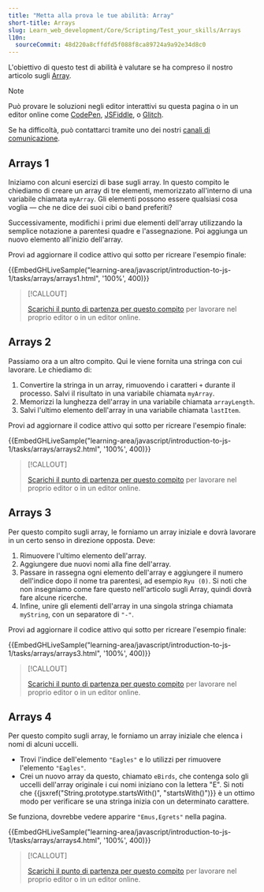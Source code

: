 ```yaml
---
title: "Metta alla prova le tue abilità: Array"
short-title: Arrays
slug: Learn_web_development/Core/Scripting/Test_your_skills/Arrays
l10n:
  sourceCommit: 48d220a8cffdfd5f088f8ca89724a9a92e34d8c0
---
```


L'obiettivo di questo test di abilità è valutare se ha compreso il nostro articolo sugli [Array](/it/docs/Learn_web_development/Core/Scripting/Arrays).

> [!NOTE]
> Può provare le soluzioni negli editor interattivi su questa pagina o in un editor online come [CodePen](https://codepen.io/), [JSFiddle](https://jsfiddle.net/), o [Glitch](https://glitch.com/).
>
> Se ha difficoltà, può contattarci tramite uno dei nostri [canali di comunicazione](/it/docs/MDN/Community/Communication_channels).

## Arrays 1

Iniziamo con alcuni esercizi di base sugli array. In questo compito le chiediamo di creare un array di tre elementi, memorizzato all'interno di una variabile chiamata `myArray`. Gli elementi possono essere qualsiasi cosa voglia — che ne dice dei suoi cibi o band preferiti?

Successivamente, modifichi i primi due elementi dell'array utilizzando la semplice notazione a parentesi quadre e l'assegnazione. Poi aggiunga un nuovo elemento all'inizio dell'array.

Provi ad aggiornare il codice attivo qui sotto per ricreare l'esempio finale:

{{EmbedGHLiveSample("learning-area/javascript/introduction-to-js-1/tasks/arrays/arrays1.html", '100%', 400)}}

> [!CALLOUT]
>
> [Scarichi il punto di partenza per questo compito](https://github.com/mdn/learning-area/blob/main/javascript/introduction-to-js-1/tasks/arrays/arrays1-download.html) per lavorare nel proprio editor o in un editor online.

## Arrays 2

Passiamo ora a un altro compito. Qui le viene fornita una stringa con cui lavorare. Le chiediamo di:

1. Convertire la stringa in un array, rimuovendo i caratteri `+` durante il processo. Salvi il risultato in una variabile chiamata `myArray`.
2. Memorizzi la lunghezza dell'array in una variabile chiamata `arrayLength`.
3. Salvi l'ultimo elemento dell'array in una variabile chiamata `lastItem`.

Provi ad aggiornare il codice attivo qui sotto per ricreare l'esempio finale:

{{EmbedGHLiveSample("learning-area/javascript/introduction-to-js-1/tasks/arrays/arrays2.html", '100%', 400)}}

> [!CALLOUT]
>
> [Scarichi il punto di partenza per questo compito](https://github.com/mdn/learning-area/blob/main/javascript/introduction-to-js-1/tasks/arrays/arrays2-download.html) per lavorare nel proprio editor o in un editor online.

## Arrays 3

Per questo compito sugli array, le forniamo un array iniziale e dovrà lavorare in un certo senso in direzione opposta. Deve:

1. Rimuovere l'ultimo elemento dell'array.
2. Aggiungere due nuovi nomi alla fine dell'array.
3. Passare in rassegna ogni elemento dell'array e aggiungere il numero dell'indice dopo il nome tra parentesi, ad esempio `Ryu (0)`. Si noti che non insegniamo come fare questo nell'articolo sugli Array, quindi dovrà fare alcune ricerche.
4. Infine, unire gli elementi dell'array in una singola stringa chiamata `myString`, con un separatore di `"-"`.

Provi ad aggiornare il codice attivo qui sotto per ricreare l'esempio finale:

{{EmbedGHLiveSample("learning-area/javascript/introduction-to-js-1/tasks/arrays/arrays3.html", '100%', 400)}}

> [!CALLOUT]
>
> [Scarichi il punto di partenza per questo compito](https://github.com/mdn/learning-area/blob/main/javascript/introduction-to-js-1/tasks/arrays/arrays3-download.html) per lavorare nel proprio editor o in un editor online.

## Arrays 4

Per questo compito sugli array, le forniamo un array iniziale che elenca i nomi di alcuni uccelli.

- Trovi l'indice dell'elemento `"Eagles"` e lo utilizzi per rimuovere l'elemento `"Eagles"`.
- Crei un nuovo array da questo, chiamato `eBirds`, che contenga solo gli uccelli dell'array originale i cui nomi iniziano con la lettera "E". Si noti che {{jsxref("String.prototype.startsWith()", "startsWith()")}} è un ottimo modo per verificare se una stringa inizia con un determinato carattere.

Se funziona, dovrebbe vedere apparire `"Emus,Egrets"` nella pagina.

{{EmbedGHLiveSample("learning-area/javascript/introduction-to-js-1/tasks/arrays/arrays4.html", '100%', 400)}}

> [!CALLOUT]
>
> [Scarichi il punto di partenza per questo compito](https://github.com/mdn/learning-area/blob/main/javascript/introduction-to-js-1/tasks/arrays/arrays4-download.html) per lavorare nel proprio editor o in un editor online.
